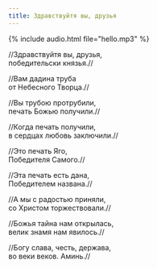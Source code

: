 ```yaml
---
title: Здравствуйтя вы, друзья
---
```

{% include audio.html file="hello.mp3" %}
 
//Здравствуйтя вы, друзья,  
победительски князья.//

//Вам дадина труба  
от Небесного Творца.//

//Вы трубою протрубили,  
печать Божью получили.//

//Когда печать получили,  
в сердцах любовь заключили.//

//Это печать Яго,  
Победителя Самого.//

//Эта печать есть дана,  
Победителем названа.//

//А мы с радостью приняли,  
со Христом торжествовали.//

//Божья тайна нам открылась,  
велик знамя нам явилось.//

//Богу слава, честь, держава,  
во веки веков. Аминь.//

